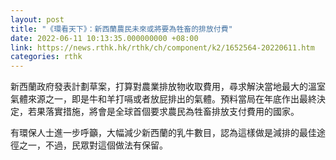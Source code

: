 ```yaml
---
layout: post
title: "《環看天下》：新西蘭農民未來或將要為牲畜的排放付費"
date: 2022-06-11 10:13:35.000000000 +08:00
link: https://news.rthk.hk/rthk/ch/component/k2/1652564-20220611.htm
categories: rthk
---
```


新西蘭政府發表計劃草案，打算對農業排放物收取費用，尋求解決當地最大的溫室氣體來源之一，即是牛和羊打嗝或者放屁排出的氣體。預料當局在年底作出最終決定，若果落實措施，將會是全球首個要求農民為牲畜排放支付費用的國家。

有環保人士進一步呼籲，大幅減少新西蘭的乳牛數目，認為這樣做是減排的最佳途徑之一，不過，民眾對這個做法有保留。
